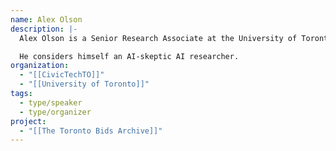 ```yaml
---
name: Alex Olson
description: |-
  Alex Olson is a Senior Research Associate at the University of Toronto's Centre for Analytics and AI Engineering (CARTE). Collaborating with faculty, staff, and students, Alex explores innovative ways to integrate artificial intelligence (AI) into their work. He is dedicated to advancing cutting-edge applied AI research and promoting the practical implementation of AI solutions.

  He considers himself an AI-skeptic AI researcher.
organization:
  - "[[CivicTechTO]]"
  - "[[University of Toronto]]"
tags:
  - type/speaker
  - type/organizer
project:
  - "[[The Toronto Bids Archive]]"
---
```

